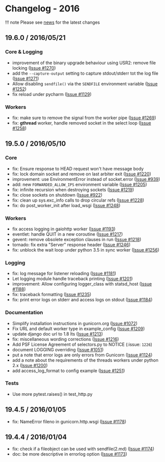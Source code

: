 <span id="news-2016"></span>
# Changelog - 2016

!!! note
    Please see [news](news.md) for the latest changes


## 19.6.0 / 2016/05/21

### Core & Logging

- improvement of the binary upgrade behaviour using USR2: remove file locking ([Issue #1270](https://github.com/benoitc/gunicorn/issues/1270))
- add the ``--capture-output`` setting to capture stdout/stderr tot the log
  file ([Issue #1271](https://github.com/benoitc/gunicorn/issues/1271))
- Allow disabling ``sendfile()`` via the ``SENDFILE`` environment variable
  ([Issue #1252](https://github.com/benoitc/gunicorn/issues/1252))
- fix reload under pycharm ([Issue #1129](https://github.com/benoitc/gunicorn/issues/1129))

### Workers

- fix: make sure to remove the signal from the worker pipe ([Issue #1269](https://github.com/benoitc/gunicorn/issues/1269))
- fix: **gthread** worker, handle removed socket in the select loop
  ([Issue #1258](https://github.com/benoitc/gunicorn/issues/1258))

## 19.5.0 / 2016/05/10

### Core

- fix: Ensure response to HEAD request won't have message body
- fix: lock domain socket and remove on last arbiter exit ([Issue #1220](https://github.com/benoitc/gunicorn/issues/1220))
- improvement: use EnvironmentError instead of socket.error ([Issue #939](https://github.com/benoitc/gunicorn/issues/939))
- add: new ``FORWARDED_ALLOW_IPS`` environment variable ([Issue #1205](https://github.com/benoitc/gunicorn/issues/1205))
- fix: infinite recursion when destroying sockets ([Issue #1219](https://github.com/benoitc/gunicorn/issues/1219))
- fix: close sockets on shutdown ([Issue #922](https://github.com/benoitc/gunicorn/issues/922))
- fix: clean up sys.exc_info calls to drop circular refs ([Issue #1228](https://github.com/benoitc/gunicorn/issues/1228))
- fix: do post_worker_init after load_wsgi ([Issue #1248](https://github.com/benoitc/gunicorn/issues/1248))

### Workers

- fix access logging in gaiohttp worker ([Issue #1193](https://github.com/benoitc/gunicorn/issues/1193))
- eventlet: handle QUIT in a new coroutine ([Issue #1217](https://github.com/benoitc/gunicorn/issues/1217))
- gevent: remove obsolete exception clauses in run ([Issue #1218](https://github.com/benoitc/gunicorn/issues/1218))
- tornado: fix extra "Server" response header ([Issue #1246](https://github.com/benoitc/gunicorn/issues/1246))
- fix: unblock the wait loop under python 3.5 in sync worker ([Issue #1256](https://github.com/benoitc/gunicorn/issues/1256))

### Logging

- fix: log message for listener reloading ([Issue #1181](https://github.com/benoitc/gunicorn/issues/1181))
- Let logging module handle traceback printing ([Issue #1201](https://github.com/benoitc/gunicorn/issues/1201))
- improvement: Allow configuring logger_class with statsd_host ([Issue #1188](https://github.com/benoitc/gunicorn/issues/1188))
- fix: traceback formatting ([Issue #1235](https://github.com/benoitc/gunicorn/issues/1235))
- fix: print error logs on stderr and access logs on stdout ([Issue #1184](https://github.com/benoitc/gunicorn/issues/1184))


### Documentation

- Simplify installation instructions in gunicorn.org ([Issue #1072](https://github.com/benoitc/gunicorn/issues/1072))
- Fix URL and default worker type in example_config ([Issue #1209](https://github.com/benoitc/gunicorn/issues/1209))
- update django doc url to 1.8 lts ([Issue #1213](https://github.com/benoitc/gunicorn/issues/1213))
- fix: miscellaneous wording corrections ([Issue #1216](https://github.com/benoitc/gunicorn/issues/1216))
- Add PSF License Agreement of selectors.py to NOTICE (:issue: `1226`)
- document LOGGING overriding ([Issue #1051](https://github.com/benoitc/gunicorn/issues/1051))
- put a note that error logs are only errors from Gunicorn ([Issue #1124](https://github.com/benoitc/gunicorn/issues/1124))
- add a note about the requirements of the threads workers under python 2.x ([Issue #1200](https://github.com/benoitc/gunicorn/issues/1200))
- add access_log_format to config example ([Issue #1251](https://github.com/benoitc/gunicorn/issues/1251))

### Tests

- Use more pytest.raises() in test_http.py


## 19.4.5 / 2016/01/05

- fix: NameError fileno in gunicorn.http.wsgi ([Issue #1178](https://github.com/benoitc/gunicorn/issues/1178))

## 19.4.4 / 2016/01/04

- fix: check if a fileobject can be used with sendfile(2.md) ([Issue #1174](https://github.com/benoitc/gunicorn/issues/1174))
- doc: be more descriptive in errorlog option ([Issue #1173](https://github.com/benoitc/gunicorn/issues/1173))

